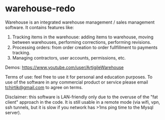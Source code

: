 # warehouse-redo

Warehouse is an integrated warehouse management / sales management software. It contains features like:
1. Tracking items in the warehouse: adding items to warehouse, moving between warehouses, performing corrections, performing revisions.
2. Processing orders: from order creation to order fullfillment to payments tracking.
3. Managing contractors, user accounts, permissions, etc.

Demos: https://www.youtube.com/user/ArtigileWarehouse

Terms of use: feel free to use it for personal and education purposes. To use of the software in any commercial product or service please email tchirtik@gmail.com to agree on terms. 

Disclaimer: this software is LAN-friendly only due to the overuse of the "fat client" approach in the code. It is still usable in a remote mode (via wifi, vpn, ssh tunnels, but 
it is slow if you network has >1ms ping time to the Mysql server). 
